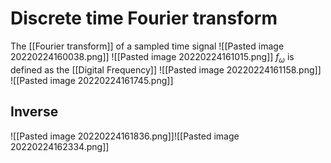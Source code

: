  # Discrete time Fourier transform
The [[Fourier transform]] of a sampled time signal
![[Pasted image 20220224160038.png]]
![[Pasted image 20220224161015.png]]
$f_{\omega}$ is defined as the [[Digital Frequency]]
![[Pasted image 20220224161158.png]]
![[Pasted image 20220224161745.png]]
## Inverse
![[Pasted image 20220224161836.png]]![[Pasted image 20220224162334.png]]